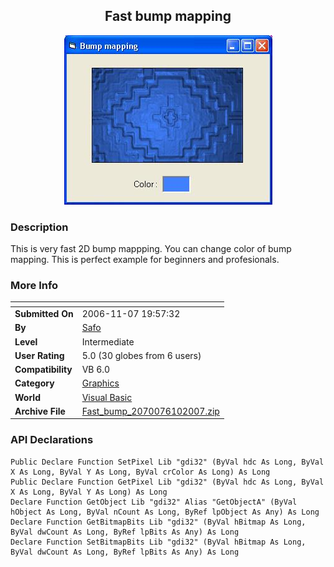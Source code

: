 ﻿<div align="center">

## Fast bump mapping

<img src="PIC20061171413397801.JPG">
</div>

### Description

This is very fast 2D bump mappping. You can change color of bump mapping. This is perfect example for beginners and profesionals.
 
### More Info
 


<span>             |<span>
---                |---
**Submitted On**   |2006-11-07 19:57:32
**By**             |[Safo](https://github.com/Planet-Source-Code/PSCIndex/blob/master/ByAuthor/safo.md)
**Level**          |Intermediate
**User Rating**    |5.0 (30 globes from 6 users)
**Compatibility**  |VB 6\.0
**Category**       |[Graphics](https://github.com/Planet-Source-Code/PSCIndex/blob/master/ByCategory/graphics__1-46.md)
**World**          |[Visual Basic](https://github.com/Planet-Source-Code/PSCIndex/blob/master/ByWorld/visual-basic.md)
**Archive File**   |[Fast\_bump\_2070076102007\.zip](https://github.com/Planet-Source-Code/safo-fast-bump-mapping__1-67028/archive/master.zip)

### API Declarations

```
Public Declare Function SetPixel Lib "gdi32" (ByVal hdc As Long, ByVal X As Long, ByVal Y As Long, ByVal crColor As Long) As Long
Public Declare Function GetPixel Lib "gdi32" (ByVal hdc As Long, ByVal X As Long, ByVal Y As Long) As Long
Declare Function GetObject Lib "gdi32" Alias "GetObjectA" (ByVal hObject As Long, ByVal nCount As Long, ByRef lpObject As Any) As Long
Declare Function GetBitmapBits Lib "gdi32" (ByVal hBitmap As Long, ByVal dwCount As Long, ByRef lpBits As Any) As Long
Declare Function SetBitmapBits Lib "gdi32" (ByVal hBitmap As Long, ByVal dwCount As Long, ByRef lpBits As Any) As Long
```





